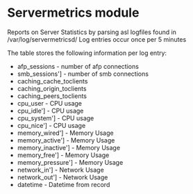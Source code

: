 Servermetrics module
==============

Reports on Server Statistics by parsing asl logfiles found in /var/log/servermetricsd/
Log entries occur once per 5 minutes

The table stores the following information per log entry:

* afp_sessions - number of afp connections
* smb_sessions'] - number of smb connections
* caching_cache_toclients
* caching_origin_toclients
* caching_peers_toclients
* cpu_user - CPU usage
* cpu_idle'] - CPU usage
* cpu_system'] - CPU usage
* cpu_nice'] - CPU usage
* memory_wired'] - Memory Usage
* memory_active'] - Memory Usage
* memory_inactive'] - Memory Usage
* memory_free'] - Memory Usage
* memory_pressure'] - Memory Usage
* network_in'] - Network Usage
* network_out'] - Network Usage
* datetime - Datetime from record